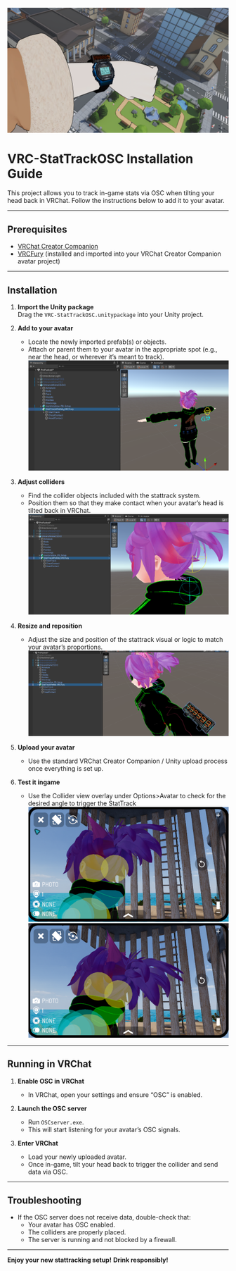 ![ProductShowcase](https://github.com/Zirex4/VRC-StatTrackOSC/blob/main/Tutorial/Product.png )

# VRC-StatTrackOSC Installation Guide

This project allows you to track in-game stats via OSC when tilting your head back in VRChat. Follow the instructions below to add it to your avatar.

---

## Prerequisites

- [VRChat Creator Companion](https://vrchat.com/home/download)  
- [VRCFury](https://github.com/orels1/VRCFury) (installed and imported into your VRChat Creator Companion avatar project)

---

## Installation

1. **Import the Unity package**  
   Drag the `VRC-StatTrackOSC.unitypackage` into your Unity project.

2. **Add to your avatar**  
   - Locate the newly imported prefab(s) or objects.  
   - Attach or parent them to your avatar in the appropriate spot (e.g., near the head, or wherever it’s meant to track).
![Adding to the avatar](https://github.com/Zirex4/VRC-StatTrackOSC/blob/main/Tutorial/1.png  )

3. **Adjust colliders**  
   - Find the collider objects included with the stattrack system.  
   - Position them so that they make contact when your avatar’s head is tilted back in VRChat.
![Adjusting the colliders](https://github.com/Zirex4/VRC-StatTrackOSC/blob/main/Tutorial/2.png  )
   

4. **Resize and reposition**  
   - Adjust the size and position of the stattrack visual or logic to match your avatar’s proportions.
![Resizing Stattrack](https://github.com/Zirex4/VRC-StatTrackOSC/blob/main/Tutorial/3.png  )

5. **Upload your avatar**  
   - Use the standard VRChat Creator Companion / Unity upload process once everything is set up.
  
6. **Test it ingame**
   - Use the Collider view overlay under Options>Avatar to check for the desired angle to trigger the StatTrack
![Not Colliding](https://github.com/Zirex4/VRC-StatTrackOSC/blob/main/Tutorial/Test_1.png  )
![Colliding](https://github.com/Zirex4/VRC-StatTrackOSC/blob/main/Tutorial/Test_2.png  )

---

## Running in VRChat

1. **Enable OSC in VRChat**  
   - In VRChat, open your settings and ensure “OSC” is enabled.

2. **Launch the OSC server**  
   - Run `OSCserver.exe`.  
   - This will start listening for your avatar’s OSC signals.

3. **Enter VRChat**  
   - Load your newly uploaded avatar.  
   - Once in-game, tilt your head back to trigger the collider and send data via OSC.

---

## Troubleshooting

- If the OSC server does not receive data, double-check that:
  - Your avatar has OSC enabled.
  - The colliders are properly placed.
  - The server is running and not blocked by a firewall.

---

**Enjoy your new stattracking setup!**
**Drink responsibly!**
